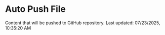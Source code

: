 # Auto Push File

Content that will be pushed to GitHub repository.
Last updated: 07/23/2025, 10:35:20 AM